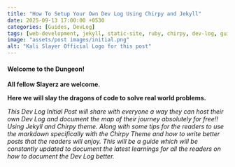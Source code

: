 ```yaml
---
title: "How To Setup Your Own Dev Log Using Chirpy and Jekyll"
date: 2025-09-13 17:00:00 +0530
categories: [Guides, DevLog]
tags: [web-development, jekyll, static-site, ruby, chirpy, dev-log, guides]
image: "assets/post images/initial.png"
alt: "Kali Slayer Official Logo for this post"
---
```



#### **Welcome to the Dungeon!**

**All fellow Slayerz are welcome.**

**Here we will slay the dragons of code to solve real world problems.**

_This Dev Log Initial Post will share with everyone a way they can host their own Dev Log and document the map of their journey absolutely for free!! Using Jekyll and Chirpy theme. Along with some tips for the readers to use the markdown specifically with the Chirpy Theme and how to write better posts that the readers will enjoy. This will be a guide which will be constantly updated to document the latest learnings for all the readers on how to document the Dev Log better._

